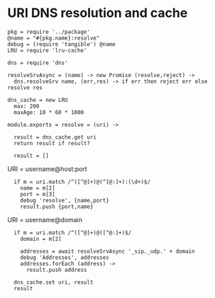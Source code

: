 URI DNS resolution and cache
============================

    pkg = require '../package'
    @name = "#{pkg.name}:resolve"
    debug = (require 'tangible') @name
    LRU = require 'lru-cache'

    dns = require 'dns'

    resolveSrvAsync = (name) -> new Promise (resolve,reject) ->
      dns.resolveSrv name, (err,res) -> if err then reject err else resolve res

    dns_cache = new LRU
      max: 200
      maxAge: 10 * 60 * 1000

    module.exports = resolve = (uri) ->

      result = dns_cache.get uri
      return result if result?

      result = []

URI = username@host:port

      if m = uri.match /^([^@]+)@(^[@:]+):(\d+)$/
        name = m[2]
        port = m[3]
        debug 'resolve', {name,port}
        result.push {port,name}

URI = username@domain

      if m = uri.match /^([^@]+)@([^@:]+)$/
        domain = m[2]

        addresses = await resolveSrvAsync '_sip._udp.' + domain
        debug 'Addresses', addresses
        addresses.forEach (address) ->
          result.push address

      dns_cache.set uri, result
      result
